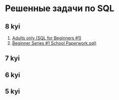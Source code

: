# Решенные задачи по SQL 

## 8 kyi

1. [Adults only (SQL for Beginners #1)](https://github.com/AlexRyabikov/codewars/blob/main/SQL/8%20kyu/Adults%20only%20(SQL%20for%20Beginners%20%231).sql)
1. [Beginner Series #1 School Paperwork.sql)](https://github.com/AlexRyabikov/codewars/blob/main/SQL/8%20kyu/Beginner%20Series%20%231%20School%20Paperwork.sql)

## 7 kyi

## 6 kyi

## 5 kyi
